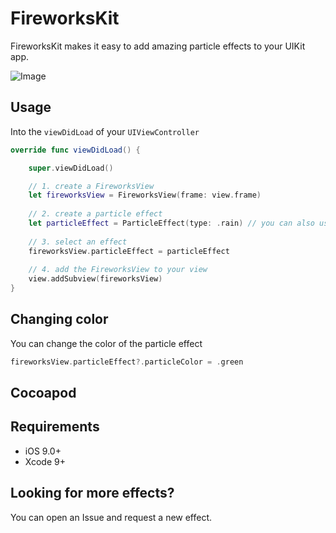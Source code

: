 # FireworksKit

FireworksKit makes it easy to add amazing particle effects to your UIKit app.

![Image](https://user-images.githubusercontent.com/10343189/28745428-a0f9d96a-7478-11e7-8688-242a06d0d3c7.gif)

## Usage

Into the `viewDidLoad` of your `UIViewController`

```swift
override func viewDidLoad() {

    super.viewDidLoad()

    // 1. create a FireworksView 
    let fireworksView = FireworksView(frame: view.frame)
    
    // 2. create a particle effect
    let particleEffect = ParticleEffect(type: .rain) // you can also use .snow, .smoke or .fire
    
    // 3. select an effect
    fireworksView.particleEffect = particleEffect
    
    // 4. add the FireworksView to your view
    view.addSubview(fireworksView)
}
```
## Changing color

You can change the color of the particle effect

```swift
fireworksView.particleEffect?.particleColor = .green
```

## Cocoapod

## Requirements

- iOS 9.0+
- Xcode 9+



## Looking for more effects?

You can open an Issue and request a new effect.
